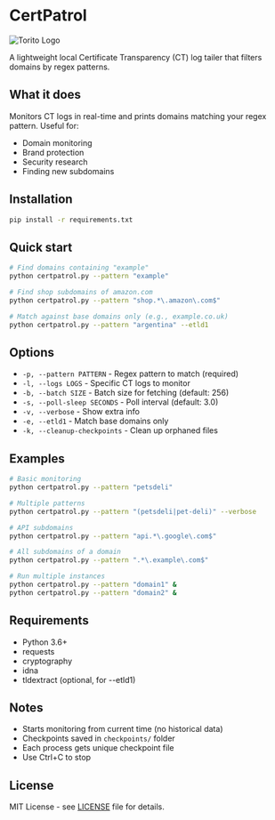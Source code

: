 # CertPatrol

![Torito Logo](https://torito.io/toritocertpatrol.png)

A lightweight local Certificate Transparency (CT) log tailer that filters domains by regex patterns.

## What it does

Monitors CT logs in real-time and prints domains matching your regex pattern. Useful for:
- Domain monitoring
- Brand protection
- Security research
- Finding new subdomains

## Installation

```bash
pip install -r requirements.txt
```

## Quick start

```bash
# Find domains containing "example"
python certpatrol.py --pattern "example"

# Find shop subdomains of amazon.com
python certpatrol.py --pattern "shop.*\.amazon\.com$"

# Match against base domains only (e.g., example.co.uk)
python certpatrol.py --pattern "argentina" --etld1
```

## Options

- `-p, --pattern PATTERN` - Regex pattern to match (required)
- `-l, --logs LOGS` - Specific CT logs to monitor
- `-b, --batch SIZE` - Batch size for fetching (default: 256)
- `-s, --poll-sleep SECONDS` - Poll interval (default: 3.0)
- `-v, --verbose` - Show extra info
- `-e, --etld1` - Match base domains only
- `-k, --cleanup-checkpoints` - Clean up orphaned files

## Examples

```bash
# Basic monitoring
python certpatrol.py --pattern "petsdeli"

# Multiple patterns
python certpatrol.py --pattern "(petsdeli|pet-deli)" --verbose

# API subdomains
python certpatrol.py --pattern "api.*\.google\.com$"

# All subdomains of a domain
python certpatrol.py --pattern ".*\.example\.com$"

# Run multiple instances
python certpatrol.py --pattern "domain1" &
python certpatrol.py --pattern "domain2" &
```

## Requirements

- Python 3.6+
- requests
- cryptography
- idna
- tldextract (optional, for --etld1)

## Notes

- Starts monitoring from current time (no historical data)
- Checkpoints saved in `checkpoints/` folder
- Each process gets unique checkpoint file
- Use Ctrl+C to stop

## License

MIT License - see [LICENSE](LICENSE) file for details.
